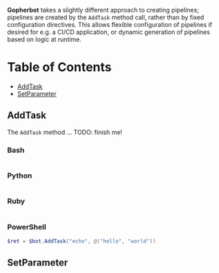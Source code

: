 **Gopherbot** takes a slightly different approach to creating pipelines; pipelines are created by the `AddTask` method call, rather than by fixed configuration directives. This allows flexible configuration of pipelines if desired for e.g. a CI/CD application, or dynamic generation of pipelines based on logic at runtime.

Table of Contents
=================

  * [AddTask](#addtask)
  * [SetParameter](#setparameter)

## AddTask
The `AddTask` method ... TODO: finish me!

### Bash
```bash

```

### Python
```python
```

### Ruby

```ruby
```

### PowerShell
```powershell
$ret = $bot.AddTask("echo", @("hello", "world"))
```

## SetParameter